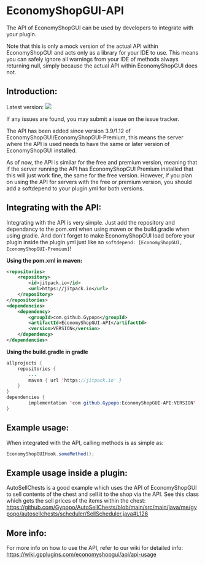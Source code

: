 # EconomyShopGUI-API
The API of EconomyShopGUI can be used by developers to integrate with your plugin.

Note that this is only a mock version of the actual API within EconomyShopGUI and acts only as a library for your IDE to use.
This means you can safely ignore all warnings from your IDE of methods always returning null, simply because the actual API within EconomyShopGUI does not.
## Introduction:
Latest version: [![](https://jitpack.io/v/Gypopo/EconomyShopGUI-API.svg)](https://jitpack.io/#Gypopo/EconomyShopGUI-API)

If any issues are found, you may submit a issue on the issue tracker.

The API has been added since version 3.9/1.12 of EconomyShopGUI/EconomyShopGUI-Premium, this means the server where the API is used needs to have the same or later version of EconomyShopGUI installed.

As of now, the API is similar for the free and premium version, meaning that if the server running the API has EconomyShopGUI Premium installed that this will just work fine, the same for the free version.
However, if you plan on using the API for servers with the free or premium version, you should add a softdepend to your plugin.yml for both versions.
## Integrating with the API:
Integrating with the API is very simple. 
Just add the repository and dependancy to the pom.xml when using maven or the build.gradle when using gradle. 
And don't forget to make EconomyShopGUI load before your plugin inside the plugin.yml just like so `softdepend: [EconomyShopGUI, EconomyShopGUI-Premium]`!

**Using the pom.xml in maven:**
```XML
<repositories>
    <repository>
        <id>jitpack.io</id>
        <url>https://jitpack.io</url>
    </repository>
</repositories>
<dependencies>
    <dependency>
        <groupId>com.github.Gypopo</groupId>
        <artifactId>EconomyShopGUI-API</artifactId>
        <version>VERSION</version>
    </dependency>
</dependencies>
```
**Using the build.gradle in gradle**
```java
allprojects {
    repositories {
        ...
        maven { url 'https://jitpack.io' }
    }
}
dependencies {
        implementation 'com.github.Gypopo:EconomyShopGUI-API:VERSION'
}
```
## Example usage:
When integrated with the API, calling methods is as simple as:
```java
EconomyShopGUIHook.someMethod();
```
## Example usage inside a plugin:
AutoSellChests is a good example which uses the API of EconomyShopGUI to sell contents of the chest and sell it to the shop via the API.
See this class which gets the sell prices of the items within the chest: https://github.com/Gypopo/AutoSellChests/blob/main/src/main/java/me/gypopo/autosellchests/scheduler/SellScheduler.java#L126

## More info:
For more info on how to use the API, refer to our wiki for detailed info: https://wiki.gpplugins.com/economyshopgui/api/api-usage
